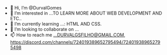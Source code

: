 - 👋 Hi, I’m @DurvalGomes
- 👀 I’m interested in ...TO LEARN MORE ABOUT WEB DEVELOPMENT AND ETC..
- 🌱 I’m currently learning ...: HTML AND CSS.
- 💞️ I’m looking to collaborate on ...
- 📫 How to reach me ...DURVALGSFILHO@GMAIL.COM, https://discord.com/channels/724019389652795494/724019389652795498 

<!---
DurvalGomes/DurvalGomes is a ✨ special ✨ repository because its `README.md` (this file) appears on your GitHub profile.
You can click the Preview link to take a look at your changes.
--->
